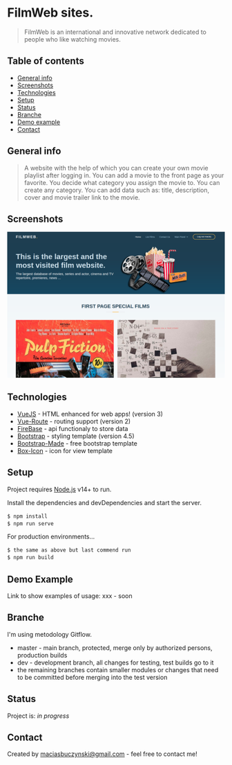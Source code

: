 # FilmWeb sites.
> FilmWeb is an international and innovative network dedicated to people who like watching movies.

## Table of contents
* [General info](#general-info)
* [Screenshots](#screenshots)
* [Technologies](#technologies)
* [Setup](#setup)
* [Status](#status)
* [Branche](#branche)
* [Demo example](#demo-example)
* [Contact](#contact)

## General info
> A website with the help of which you can create your own movie playlist after logging in.
You can add a movie to the front page as your favorite.
You decide what category you assign the movie to. You can create any category.
You can add data such as: title, description, cover and movie trailer link to the movie.

## Screenshots
![Example screenshot](./public/images/screenshot.png)

## Technologies
* [VueJS](https://vuejs.org/) - HTML enhanced for web apps! (version 3)
* [Vue-Route](https://router.vuejs.org/) - routing support (version 2)
* [FireBase](https://console.firebase.google.com) - api functionaly to store data
* [Bootstrap](https://getbootstrap.com/) - styling template (version 4.5)
* [Bootstrap-Made](https://bootstrapmade.com/) - free bootstrap template
* [Box-Icon](https://boxicons.com/) - icon for view template

## Setup
Project requires [Node.js](https://nodejs.org/) v14+ to run.

Install the dependencies and devDependencies and start the server.

```sh
$ npm install
$ npm run serve
```

For production environments...
```sh
$ the same as above but last commend run
$ npm run build
```

## Demo Example
Link to show examples of usage: xxx - soon


## Branche
I'm using metodology Gitflow.

* master - main branch, protected, merge only by authorized persons, production builds
* dev - development branch, all changes for testing, test builds go to it
* the remaining branches contain smaller modules or changes that need to be committed before merging into the test version

## Status
Project is: _in progress_

## Contact
Created by [maciasbuczynski@gmail.com](https://macmac4.github.io/portfolio/) - feel free to contact me!